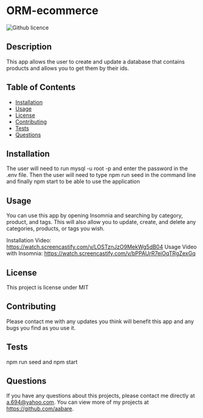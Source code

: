 # ORM-ecommerce
  ![Github licence](http://img.shields.io/badge/license-MIT-blue.svg)
  
  ## Description 
  This app allows the user to create and update a database that contains products and allows you to get them by their ids.
  ## Table of Contents
  * [Installation](#installation)
  * [Usage](#usage)
  * [License](#license)
  * [Contributing](#contributing)
  * [Tests](#tests)
  * [Questions](#questions)
  
  ## Installation 
  The user will need to run mysql -u root -p and enter the password in the .env file. Then the user will need to type npm run seed in the command line and finally npm start to be able to use the application
  ## Usage 
  You can use this app by opening Insomnia and searching by category, product, and tags. This will also allow you to update, create, and delete any categories, products, or tags you wish.
  
  Installation Video: https://watch.screencastify.com/v/LOSTznJzO9MekWg5dB04
  Usage Video with Insomnia: https://watch.screencastify.com/v/bPPAUrR7eiOqTRgZexGq
  ## License 
  This project is license under MIT
  ## Contributing 
  Please contact me with any updates you think will benefit this app and any bugs you find as you use it.
  ## Tests
  npm run seed and npm start
  ## Questions
  If you have any questions about this projects, please contact me directly at a.694@yahoo.com. You can view more of my projects at https://github.com/aabare.
